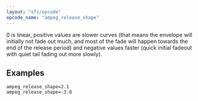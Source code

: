 ```yaml
---
layout: "sfz/opcode"
opcode_name: "ampeg_release_shape"
---
```

0 is linear, positive values are slower curves (that means the envelope will
initially not fade out much, and most of the fade will happen towards the end of
the release period) and negative values faster (quick initial fadeout with quiet
tail fading out more slowly).

## Examples

```
ampeg_release_shape=2.1
ampeg_release_shape=-3.8
```
